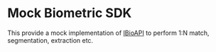 # Mock Biometric SDK
This provide a mock implementation of [IBioAPI](https://github.com/mosip/commons/blob/master/kernel/kernel-biometrics-api/src/main/java/io/mosip/kernel/biometrics/spi/IBioApi.java) to perform 1:N match, segmentation, extraction etc.
